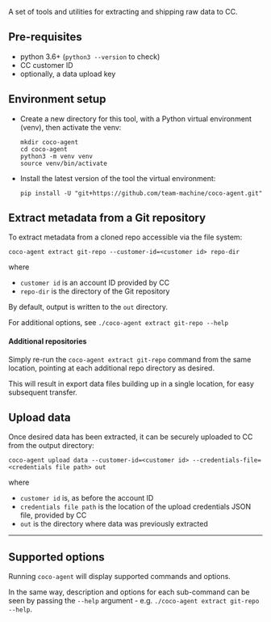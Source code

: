 A set of tools and utilities for extracting and shipping raw data to CC.

## Pre-requisites

- python 3.6+ (`python3 --version` to check)
- CC customer ID
- optionally, a data upload key

## Environment setup

- Create a new directory for this tool, with a Python virtual environment (venv), then activate the venv:

  ```
  mkdir coco-agent
  cd coco-agent
  python3 -m venv venv
  source venv/bin/activate
  ```

- Install the latest version of the tool the virtual environment:

  ```
  pip install -U "git+https://github.com/team-machine/coco-agent.git"
  ```

## Extract metadata from a Git repository

To extract metadata from a cloned repo accessible via the file system:

```
coco-agent extract git-repo --customer-id=<customer id> repo-dir
```

where

- `customer id` is an account ID provided by CC
- `repo-dir` is the directory of the Git repository

By default, output is written to the `out` directory.

For additional options, see `./coco-agent extract git-repo --help`

#### Additional repositories

Simply re-run the `coco-agent extract git-repo` command from the same location, pointing at each additional repo directory as desired.

This will result in export data files building up in a single location, for easy subsequent transfer.

## Upload data

Once desired data has been extracted, it can be securely uploaded to CC from the output directory:

```
coco-agent upload data --customer-id=<customer id> --credentials-file=<credentials file path> out
```

where

- `customer id` is, as before the account ID
- `credentials file path` is the location of the upload credentials JSON file, provided by CC
- `out` is the directory where data was previously extracted

---

## Supported options

Running `coco-agent` will display supported commands and options.

In the same way, description and options for each sub-command can be seen by passing the `--help` argument - e.g. `./coco-agent extract git-repo --help`.
